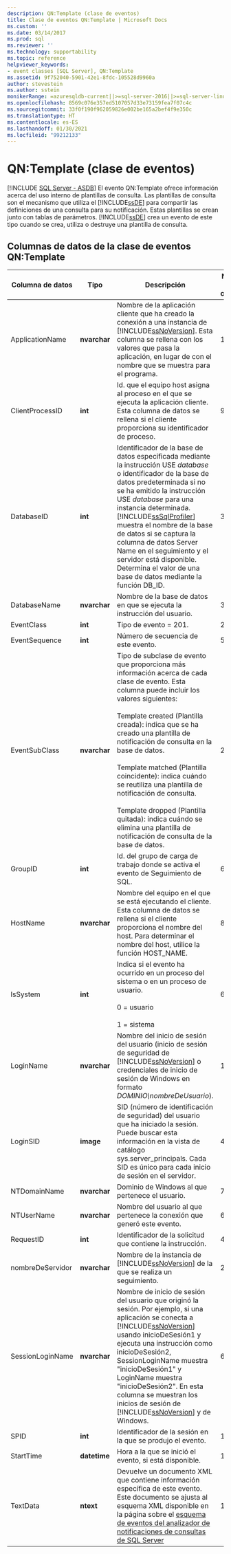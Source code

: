 ```yaml
---
description: QN:Template (clase de eventos)
title: Clase de eventos QN:Template | Microsoft Docs
ms.custom: ''
ms.date: 03/14/2017
ms.prod: sql
ms.reviewer: ''
ms.technology: supportability
ms.topic: reference
helpviewer_keywords:
- event classes [SQL Server], QN:Template
ms.assetid: 9f752040-5901-42e1-8fdc-105528d9960a
author: stevestein
ms.author: sstein
monikerRange: =azuresqldb-current||>=sql-server-2016||>=sql-server-linux-2017||=azuresqldb-mi-current
ms.openlocfilehash: 8569c076e357ed5107057d33e73159fea7f07c4c
ms.sourcegitcommit: 33f0f190f962059826e002be165a2bef4f9e350c
ms.translationtype: HT
ms.contentlocale: es-ES
ms.lasthandoff: 01/30/2021
ms.locfileid: "99212133"
---
```

# <a name="qntemplate-event-class"></a>QN:Template (clase de eventos)
[!INCLUDE [SQL Server - ASDB](../../includes/applies-to-version/sql-asdb.md)]
  El evento QN:Template ofrece información acerca del uso interno de plantillas de consulta. Las plantillas de consulta son el mecanismo que utiliza el [!INCLUDE[ssDE](../../includes/ssde-md.md)] para compartir las definiciones de una consulta para su notificación. Estas plantillas se crean junto con tablas de parámetros. [!INCLUDE[ssDE](../../includes/ssde-md.md)] crea un evento de este tipo cuando se crea, utiliza o destruye una plantilla de consulta.  
  
## <a name="qntemplate-event-class-data-columns"></a>Columnas de datos de la clase de eventos QN:Template  
  
|Columna de datos|Tipo|Descripción|Número de columna|Filtrable|  
|-----------------|----------|-----------------|-------------------|----------------|  
|ApplicationName|**nvarchar**|Nombre de la aplicación cliente que ha creado la conexión a una instancia de [!INCLUDE[ssNoVersion](../../includes/ssnoversion-md.md)]. Esta columna se rellena con los valores que pasa la aplicación, en lugar de con el nombre que se muestra para el programa.|10|Sí|  
|ClientProcessID|**int**|Id. que el equipo host asigna al proceso en el que se ejecuta la aplicación cliente. Esta columna de datos se rellena si el cliente proporciona su identificador de proceso.|9|Sí|  
|DatabaseID|**int**|Identificador de la base de datos especificada mediante la instrucción USE *database* o identificador de la base de datos predeterminada si no se ha emitido la instrucción USE *database* para una instancia determinada. [!INCLUDE[ssSqlProfiler](../../includes/sssqlprofiler-md.md)] muestra el nombre de la base de datos si se captura la columna de datos Server Name en el seguimiento y el servidor está disponible. Determina el valor de una base de datos mediante la función DB_ID.|3|Sí|  
|DatabaseName|**nvarchar**|Nombre de la base de datos en que se ejecuta la instrucción del usuario.|35|Sí|  
|EventClass|**int**|Tipo de evento = 201.|27|No|  
|EventSequence|**int**|Número de secuencia de este evento.|51|No|  
|EventSubClass|**nvarchar**|Tipo de subclase de evento que proporciona más información acerca de cada clase de evento. Esta columna puede incluir los valores siguientes:<br /><br /> Template created (Plantilla creada): indica que se ha creado una plantilla de notificación de consulta en la base de datos.<br /><br /> Template matched (Plantilla coincidente): indica cuándo se reutiliza una plantilla de notificación de consulta.<br /><br /> Template dropped (Plantilla quitada): indica cuándo se elimina una plantilla de notificación de consulta de la base de datos.|21|Sí|  
|GroupID|**int**|Id. del grupo de carga de trabajo donde se activa el evento de Seguimiento de SQL.|66|Sí|  
|HostName|**nvarchar**|Nombre del equipo en el que se está ejecutando el cliente. Esta columna de datos se rellena si el cliente proporciona el nombre del host. Para determinar el nombre del host, utilice la función HOST_NAME.|8|Sí|  
|IsSystem|**int**|Indica si el evento ha ocurrido en un proceso del sistema o en un proceso de usuario.<br /><br /> 0 = usuario<br /><br /> 1 = sistema|60|No|  
|LoginName|**nvarchar**|Nombre del inicio de sesión del usuario (inicio de sesión de seguridad de [!INCLUDE[ssNoVersion](../../includes/ssnoversion-md.md)] o credenciales de inicio de sesión de Windows en formato *DOMINIO\nombreDeUsuario*).|11|No|  
|LoginSID|**image**|SID (número de identificación de seguridad) del usuario que ha iniciado la sesión. Puede buscar esta información en la vista de catálogo sys.server_principals. Cada SID es único para cada inicio de sesión en el servidor.|41|Sí|  
|NTDomainName|**nvarchar**|Dominio de Windows al que pertenece el usuario.|7|Sí|  
|NTUserName|**nvarchar**|Nombre del usuario al que pertenece la conexión que generó este evento.|6|Sí|  
|RequestID|**int**|Identificador de la solicitud que contiene la instrucción.|49|Sí|  
|nombreDeServidor|**nvarchar**|Nombre de la instancia de [!INCLUDE[ssNoVersion](../../includes/ssnoversion-md.md)] de la que se realiza un seguimiento.|26|No|  
|SessionLoginName|**nvarchar**|Nombre de inicio de sesión del usuario que originó la sesión. Por ejemplo, si una aplicación se conecta a [!INCLUDE[ssNoVersion](../../includes/ssnoversion-md.md)] usando inicioDeSesión1 y ejecuta una instrucción como inicioDeSesión2, SessionLoginName muestra "inicioDeSesión1" y LoginName muestra "inicioDeSesión2". En esta columna se muestran los inicios de sesión de [!INCLUDE[ssNoVersion](../../includes/ssnoversion-md.md)] y de Windows.|64|Sí|  
|SPID|**int**|Identificador de la sesión en la que se produjo el evento.|12|Sí|  
|StartTime|**datetime**|Hora a la que se inició el evento, si está disponible.|14|Sí|  
|TextData|**ntext**|Devuelve un documento XML que contiene información específica de este evento. Este documento se ajusta al esquema XML disponible en la página sobre el [esquema de eventos del analizador de notificaciones de consultas de SQL Server](https://go.microsoft.com/fwlink/?LinkId=63331)|1|Sí|  
  
  

